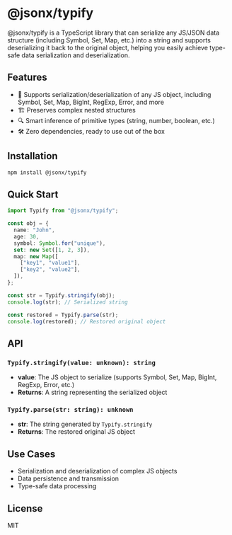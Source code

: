 # @jsonx/typify

@jsonx/typify is a TypeScript library that can serialize any JS/JSON data structure (including Symbol, Set, Map, etc.) into a string and supports deserializing it back to the original object, helping you easily achieve type-safe data serialization and deserialization.

## Features

- 🚀 Supports serialization/deserialization of any JS object, including Symbol, Set, Map, BigInt, RegExp, Error, and more
- 🏗️ Preserves complex nested structures
- 🔍 Smart inference of primitive types (string, number, boolean, etc.)
- 🛠️ Zero dependencies, ready to use out of the box

## Installation

```bash
npm install @jsonx/typify
```

## Quick Start

```typescript
import Typify from "@jsonx/typify";

const obj = {
  name: "John",
  age: 30,
  symbol: Symbol.for("unique"),
  set: new Set([1, 2, 3]),
  map: new Map([
    ["key1", "value1"],
    ["key2", "value2"],
  ]),
};

const str = Typify.stringify(obj);
console.log(str); // Serialized string

const restored = Typify.parse(str);
console.log(restored); // Restored original object
```

## API

### `Typify.stringify(value: unknown): string`

- **value**: The JS object to serialize (supports Symbol, Set, Map, BigInt, RegExp, Error, etc.)
- **Returns**: A string representing the serialized object

### `Typify.parse(str: string): unknown`

- **str**: The string generated by `Typify.stringify`
- **Returns**: The restored original JS object

## Use Cases

- Serialization and deserialization of complex JS objects
- Data persistence and transmission
- Type-safe data processing

## License

MIT
